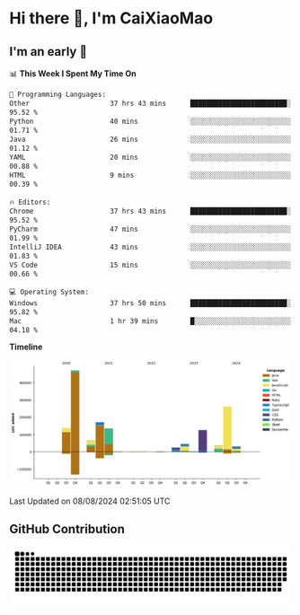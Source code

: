 # Hi there 👋, I'm CaiXiaoMao

## I'm an early 🐤
<!--START_SECTION:waka-->
📊 **This Week I Spent My Time On** 

```text
💬 Programming Languages: 
Other                    37 hrs 43 mins      ████████████████████████░   95.52 % 
Python                   40 mins             ░░░░░░░░░░░░░░░░░░░░░░░░░   01.71 % 
Java                     26 mins             ░░░░░░░░░░░░░░░░░░░░░░░░░   01.12 % 
YAML                     20 mins             ░░░░░░░░░░░░░░░░░░░░░░░░░   00.88 % 
HTML                     9 mins              ░░░░░░░░░░░░░░░░░░░░░░░░░   00.39 % 

🔥 Editors: 
Chrome                   37 hrs 43 mins      ████████████████████████░   95.52 % 
PyCharm                  47 mins             ░░░░░░░░░░░░░░░░░░░░░░░░░   01.99 % 
IntelliJ IDEA            43 mins             ░░░░░░░░░░░░░░░░░░░░░░░░░   01.83 % 
VS Code                  15 mins             ░░░░░░░░░░░░░░░░░░░░░░░░░   00.66 % 

💻 Operating System: 
Windows                  37 hrs 50 mins      ████████████████████████░   95.82 % 
Mac                      1 hr 39 mins        █░░░░░░░░░░░░░░░░░░░░░░░░   04.18 % 
```

**Timeline**

![Lines of Code chart](https://raw.githubusercontent.com/caixiaomao/caixiaomao/main/assets/bar_graph.png)


 Last Updated on 08/08/2024 02:51:05 UTC
<!--END_SECTION:waka-->

## GitHub Contribution
<picture>
  <source media="(prefers-color-scheme: dark)" srcset="/dist/snake/github-contribution-grid-snake-dark.svg" />
  <source media="(prefers-color-scheme: light)" srcset="/dist/snake/github-contribution-grid-snake.svg" />
  <img alt="github contribution grid snake animation" src="/dist/snake/github-contribution-grid-snake.svg" />
</picture>
